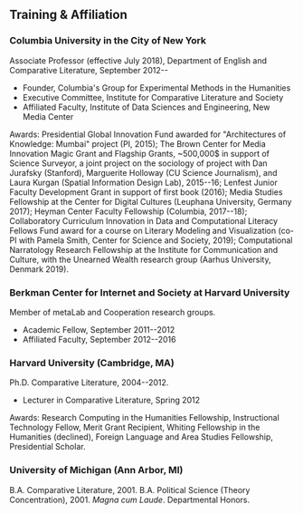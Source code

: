 ## Training & Affiliation

### Columbia University in the City of New York

Associate Professor (effective July 2018), Department of English and
Comparative Literature, September 2012--

- Founder, Columbia's Group for Experimental Methods in the Humanities
- Executive Committee, Institute for Comparative Literature and Society
- Affiliated Faculty, Institute of Data Sciences and Engineering, New Media
  Center

Awards: Presidential Global Innovation Fund awarded for "Architectures of Knowledge: Mumbai"
project (PI, 2015); The Brown Center for Media Innovation Magic Grant and Flagship Grants,
~500,000$ in support of Science Surveyor, a joint project on the sociology of project with Dan
Jurafsky (Stanford), Marguerite Holloway (CU Science Journalism), and Laura Kurgan (Spatial
Information Design Lab), 2015--16; Lenfest Junior Faculty Development Grant in support of first
book (2016); Media Studies Fellowship at the Center for Digital Cultures (Leuphana University,
Germany 2017); Heyman Center Faculty Fellowship (Columbia, 2017--18); Collaboratory Curriculum
Innovation in Data and Computational Literacy Fellows Fund award for a course on Literary
Modeling and Visualization (co-PI with Pamela Smith, Center for Science and Society, 2019);
Computational Narratology Research Fellowship at the Institute for Communication and Culture,
with the Unearned Wealth research group (Aarhus University, Denmark 2019).

### Berkman Center for Internet and Society at Harvard University

Member of metaLab and Cooperation research groups.  

- Academic Fellow, September 2011--2012
- Affiliated Faculty, September 2012--2016

### Harvard University (Cambridge, MA)

Ph.D. Comparative Literature, 2004--2012.

- Lecturer in Comparative Literature, Spring 2012

Awards: Research Computing in the Humanities Fellowship, Instructional
Technology Fellow, Merit Grant Recipient, Whiting Fellowship in the Humanities
(declined), Foreign Language and Area Studies Fellowship, Presidential
Scholar.  

### University of Michigan (Ann Arbor, MI)

B.A. Comparative Literature, 2001. B.A. Political Science (Theory
Concentration), 2001. *Magna cum Laude*. Departmental Honors.  

